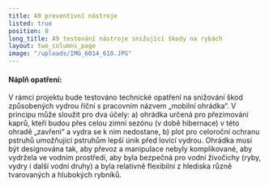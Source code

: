 ```yaml
---
title: A9 preventivní nástroje
listed: true
position: 8
long_title: A9 testování nástroje snižující škody na rybách
layout: two_columns_page
image: "/uploads/IMG_6014_610.JPG"
---
```

####  Náplň opatření:

V rámci projektu bude testováno technické opatření na snižování škod
způsobených vydrou říční s pracovním názvem „mobilní ohrádka“. V
principu může sloužit pro dva účely: a) ohrádka určená pro přezimování
kaprů, kteří budou přes celou zimní sezónu (v době hibernace) v této
ohradě „zavřeni“ a vydra se k nim nedostane, b) plot pro celoroční
ochranu pstruhů umožňující pstruhům lepší únik před lovící vydrou.
Ohrádka musí být designována tak, aby převoz a manipulace nebyly
komplikované, aby vydržela ve vodním prostředí, aby byla bezpečná pro
vodní živočichy (ryby, vydry i další vodní druhy) a byla relativně
flexibilní z hlediska různě tvarovaných a hlubokých rybníků. 
